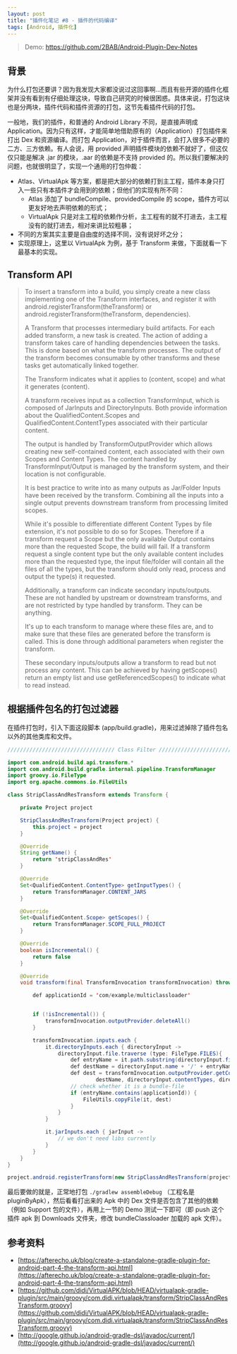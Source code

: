 ```yaml
---
layout: post
title: "插件化笔记 #8 - 插件的代码编译"
tags: [Android, 插件化]
---
```


> Demo: https://github.com/2BAB/Android-Plugin-Dev-Notes

## 背景

为什么打包还要讲？因为我发现大家都没说过这回事啊...而且有些开源的插件化框架并没有看到有仔细处理这块，导致自己研究的时候很困惑。具体来说，打包这块也是分两块，插件代码和插件资源的打包，这节先看插件代码的打包。

一般地，我们的插件，和普通的 Android Library 不同，是直接声明成 Application。因为只有这样，才能简单地借助原有的（Application）打包插件来打出 Dex 和资源编译。而打包 Application，对于插件而言，会打入很多不必要的二方、三方依赖。有人会说，用 provided 声明插件模块的依赖不就好了，但这仅仅只能是解决 .jar 的模块，.aar 的依赖是不支持 provided 的。所以我们要解决的问题，也就很明显了，实现一个通用的打包仲裁：

<!--more-->

- Atlas、VirtualApk 等方案，都是把大部分的依赖打到主工程，插件本身只打入一些只有本插件才会用到的依赖；但他们的实现有所不同：
    - Atlas 添加了 bundleCompile、providedCompile 的 scope，插件方可以更友好地去声明依赖的形式；
    - VirtualApk 只是对主工程的依赖作分析，主工程有的就不打进去，主工程没有的就打进去，相对来讲比较粗暴；
- 不同的方案其实主要是自由度的选择不同，没有说好坏之分；
- 实现原理上，这里以 VirtualApk 为例，基于 Transform 来做，下面就看一下最基本的实现。


## Transform API

> To insert a transform into a build, you simply create a new class implementing one of the Transform interfaces, and register it with android.registerTransform(theTransform) or android.registerTransform(theTransform, dependencies).
> 
> A Transform that processes intermediary build artifacts.
For each added transform, a new task is created. The action of adding a transform takes care of handling dependencies between the tasks. This is done based on what the transform processes. The output of the transform becomes consumable by other transforms and these tasks get automatically linked together.
> 
> The Transform indicates what it applies to (content, scope) and what it generates (content).
> 
> A transform receives input as a collection TransformInput, which is composed of JarInputs and DirectoryInputs. Both provide information about the QualifiedContent.Scopes and QualifiedContent.ContentTypes associated with their particular content.
> 
> The output is handled by TransformOutputProvider which allows creating new self-contained content, each associated with their own Scopes and Content Types. The content handled by TransformInput/Output is managed by the transform system, and their location is not configurable.
> 
> It is best practice to write into as many outputs as Jar/Folder Inputs have been received by the transform. Combining all the inputs into a single output prevents downstream transform from processing limited scopes.
> 
> While it's possible to differentiate different Content Types by file extension, it's not possible to do so for Scopes. Therefore if a transform request a Scope but the only available Output contains more than the requested Scope, the build will fail.
If a transform request a single content type but the only available content includes more than the requested type, the input file/folder will contain all the files of all the types, but the transform should only read, process and output the type(s) it requested.
> 
> Additionally, a transform can indicate secondary inputs/outputs. These are not handled by upstream or downstream transforms, and are not restricted by type handled by transform. They can be anything.
> 
> It's up to each transform to manage where these files are, and to make sure that these files are generated before the transform is called. This is done through additional parameters when register the transform.
> 
> These secondary inputs/outputs allow a transform to read but not process any content. This can be achieved by having getScopes() return an empty list and use getReferencedScopes() to indicate what to read instead.

## 根据插件包名的打包过滤器

在插件打包时，引入下面这段脚本 (app/build.gradle)，用来过滤掉除了插件包名以外的其他类库和文件。

``` java
////////////////////////////////// Class Filter ///////////////////////////////////////

import com.android.build.api.transform.*
import com.android.build.gradle.internal.pipeline.TransformManager
import groovy.io.FileType
import org.apache.commons.io.FileUtils

class StripClassAndResTransform extends Transform {

    private Project project

    StripClassAndResTransform(Project project) {
        this.project = project
    }

    @Override
    String getName() {
        return 'stripClassAndRes'
    }

    @Override
    Set<QualifiedContent.ContentType> getInputTypes() {
        return TransformManager.CONTENT_JARS
    }

    @Override
    Set<QualifiedContent.Scope> getScopes() {
        return TransformManager.SCOPE_FULL_PROJECT
    }

    @Override
    boolean isIncremental() {
        return false
    }

    @Override
    void transform(final TransformInvocation transformInvocation) throws TransformException, InterruptedException, IOException {

        def applicationId = 'com/example/multiclassloader'


        if (!isIncremental()) {
            transformInvocation.outputProvider.deleteAll()
        }

        transformInvocation.inputs.each {
            it.directoryInputs.each { directoryInput ->
                directoryInput.file.traverse (type: FileType.FILES){
                    def entryName = it.path.substring(directoryInput.file.path.length() + 1)
                    def destName = directoryInput.name + '/' + entryName
                    def dest = transformInvocation.outputProvider.getContentLocation(
                            destName, directoryInput.contentTypes, directoryInput.scopes, Format.DIRECTORY)
                    // check whether it is a bundle-file
                    if (entryName.contains(applicationId)) {
                        FileUtils.copyFile(it, dest)
                    }
                }
            }

            it.jarInputs.each { jarInput ->
                // we don't need libs currently
            }
        }
    }
}

project.android.registerTransform(new StripClassAndResTransform(project))
```

最后要做的就是，正常地打包 `./gradlew assembleDebug` （工程名是 pluginByApk），然后看看打出来的 Apk 中的 Dex 文件是否包含了其他的依赖（例如 Support 包的文件），再用上一节的 Demo 测试一下即可（即 push 这个插件 apk 到 Downloads 文件夹，修改 bundleClassloader 加载的 apk 文件）。

## 参考资料

- [https://afterecho.uk/blog/create-a-standalone-gradle-plugin-for-android-part-4-the-transform-api.html](https://afterecho.uk/blog/create-a-standalone-gradle-plugin-for-android-part-4-the-transform-api.html)
- [https://github.com/didi/VirtualAPK/blob/HEAD/virtualapk-gradle-plugin/src/main/groovy/com.didi.virtualapk/transform/StripClassAndResTransform.groovy](https://github.com/didi/VirtualAPK/blob/HEAD/virtualapk-gradle-plugin/src/main/groovy/com.didi.virtualapk/transform/StripClassAndResTransform.groovy)
- [http://google.github.io/android-gradle-dsl/javadoc/current/](http://google.github.io/android-gradle-dsl/javadoc/current/)

